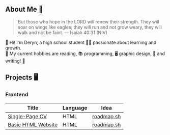 ## About Me 👤

> But those who hope in the LORD will renew their strength. They will soar on wings like eagles; they will run and not grow weary, they will walk and not be faint. — Isaiah 40:31 (NIV)

👋 Hi! I'm Deryn, a high school student 👩‍🎓 passionate about learning and growth. </br>
💪 My current hobbies are reading, 📚 programming, 🖥 graphic design, 🎨 and writing! 📰

## Projects 🖥
### Frontend
| Title                                                                                                         | Language | Idea                                                        |
|---------------------------------------------------------------------------------------------------------------|----------| ------------------------------------------------------------|
| [Single-Page CV](https://github.com/deryntheone/deryntheone/tree/main/Frontend/01%20Single-Page%20CV)         | HTML     | [roadmap.sh](https://roadmap.sh/projects/single-page-cv)    |
| [Basic HTML Website](https://github.com/deryntheone/deryntheone/tree/main/Frontend/02%20Basic%20HTML%20Website) | HTML     | [roadmap.sh](https://roadmap.sh/projects/basic-html-website)|
